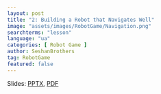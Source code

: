 ```yaml
---
layout: post
title: "2: Building a Robot that Navigates Well"
image: "assets/images/RobotGame/Navigation.png"
searchterms: "lesson"
language: "ua"
categories: [ Robot Game ]
author: SeshanBrothers
tag: RobotGame
featured: false
---
```




Slides:
<a href="/translations/en-us/RobotGame/RobotforNavigation_UA.pptx">PPTX</a>,
<a href="/translations/en-us/RobotGame/RobotforNavigation_UA.pdf">PDF </a>
